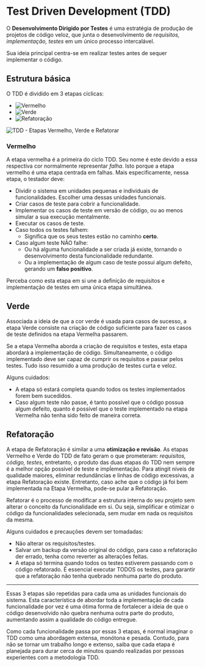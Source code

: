 # Test Driven Development (TDD)

O **Desenvolvimento Dirigido por Testes** é uma estratégia de produção de projetos de código veloz, que junta o desenvolvimento de *requisitos, implementação, testes* em um único processo intercalável.

Sua ideia principal centra-se em realizar testes antes de sequer implementar o código.

## Estrutura básica

O TDD é dividido em 3 etapas cíclicas:
- ![Vermelho](#Vermelho)
- ![Verde](#Verde)
- ![Refatoração](#Refatoração)

![TDD - Etapas Vermelho, Verde e Refatorar](https://github.com/Raphides/Testes-de-Software-UnB-2023.1/assets/89037051/e39a9812-3390-460c-b547-26e1c65356ac)


### Vermelho

A etapa vermelha é a primeira do ciclo TDD. Seu nome é este devido a essa respectiva cor normalmente representar *falha*. Isto porque a etapa vermelho é uma etapa centrada em falhas. Mais especificamente, nessa etapa, o testador deve:
- Dividir o sistema em unidades pequenas e individuais de funcionalidades. Escolher uma dessas unidades funcionais.
- Criar casos de teste para cobrir a funcionalidade.
- Implementar os casos de teste em versão de código, ou ao menos simular a sua execução mentalmente.
- Executar os casos de teste.
- Caso todos os testes falhem:
    - Significa que os seus testes estão no caminho **certo**.
- Caso algum teste NÃO falhe:
    - Ou há alguma funcionalidade a ser criada já existe, tornando o desenvolvimento desta funcionalidade redundante.
    - Ou a implementação de algum caso de teste possui algum defeito, gerando um **falso positivo**.

Perceba como esta etapa em si une a definição de requisitos e implementação de testes em uma única etapa simultânea.

## Verde

Associada a ideia de que a cor verde é usada para casos de sucesso, a etapa Verde consiste na criação de código suficiente para fazer os casos de teste definidos na etapa Vermelha passarem.

Se a etapa Vermelha aborda a criação de requisitos e testes, esta etapa abordará a implementação de código. Simultaneamente, o código implementado deve ser capaz de cumprir os requisitos e passar pelos testes. Tudo isso resumido a uma produção de testes curta e veloz.

Alguns cuidados:
- A etapa só estará completa quando todos os testes implementados forem bem sucedidos.
- Caso algum teste não passe, é tanto possível que o código possua algum defeito, quanto é possível que o teste implementado na etapa Vermelha não tenha sido feito de maneira correta. 

## Refatoração

A etapa de Refatoração é similar a uma **otimização e revisão**. As etapas Vermelho e Verde do TDD de fato geram o que prometeram: *requisitos, código, testes*, entretanto, o produto das duas etapas do TDD nem sempre é a melhor opção possível de teste e impĺementação. Para atingit níveis de qualidade maiores, eliminar redundâncias e linhas de código excessivas, a etapa Refatoração existe. Entretanto, caso ache que o código já foi bem implementada na Etapa Vermelha, pode-se pular a Refatoração.

Refatorar é o processo de modificar a estrutura interna do seu projeto sem alterar o conceito da funcionalidade em si. Ou seja, simplificar e otimizar o código da funcionalidades selecionada, sem mudar em nada os requisitos da mesma.

Alguns cuidados e precauções devem ser tomadadas:
- Não alterar os requisitos/testes.
- Salvar um backup da versão original do código, para caso a refatoração der errado, tenha como reverter as alterações feitas.
- A etapa só termina quando todos os testes estiverem passando com o código refatorado. É essencial executar TODOS os testes, para garantir que a refatoração não tenha quebrado nenhuma parte do produto.

---

Essas 3 etapas são repetidas para cada uma as unidades funcionais do sistema. Esta característica de abordar toda a implementação de cada funcionalidade por vez é uma ótima forma de fortalecer a ideia de que o código desenvolvido não quebra nenhuma outra parte do produto, aumentando assim a qualidade do código entregue.

Como cada funcionalidade passa por essas 3 etapas, é normal imaginar o TDD como uma abordagem extensa, monótona e pesada. Contudo, para não se tornar um trabalho longo e extenso, saiba que cada etapa é planejada para durar cerca de minutos quando realizadas por pessoas experientes com a metodologia TDD.
